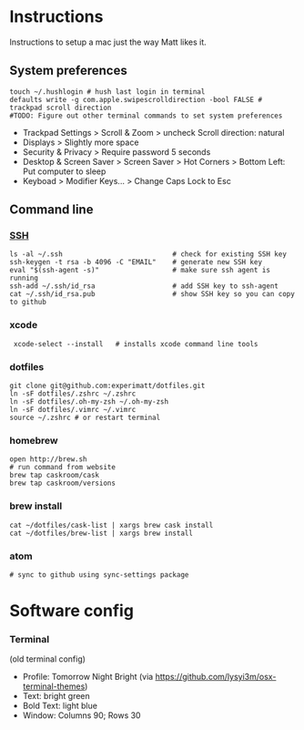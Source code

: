 # Instructions

   Instructions to setup a mac just the way Matt likes it.

## System preferences
```
touch ~/.hushlogin # hush last login in terminal
defaults write -g com.apple.swipescrolldirection -bool FALSE # trackpad scroll direction
#TODO: Figure out other terminal commands to set system preferences
```

 * Trackpad Settings > Scroll & Zoom > uncheck Scroll direction: natural
 * Displays > Slightly more space
 * Security & Privacy > Require password 5 seconds
 * Desktop & Screen Saver > Screen Saver > Hot Corners > Bottom Left: Put computer to sleep
 * Keyboad > Modifier Keys... > Change Caps Lock to Esc

## Command line

### [SSH](https://help.github.com/articles/generating-a-new-ssh-key-and-adding-it-to-the-ssh-agent/)
  ```
ls -al ~/.ssh                           # check for existing SSH key
ssh-keygen -t rsa -b 4096 -C "EMAIL"    # generate new SSH key
eval "$(ssh-agent -s)"                  # make sure ssh agent is running
ssh-add ~/.ssh/id_rsa                   # add SSH key to ssh-agent
cat ~/.ssh/id_rsa.pub                   # show SSH key so you can copy to github
  ```

### xcode
```
 xcode-select --install   # installs xcode command line tools
```

### dotfiles
```
git clone git@github.com:experimatt/dotfiles.git
ln -sF dotfiles/.zshrc ~/.zshrc
ln -sF dotfiles/.oh-my-zsh ~/.oh-my-zsh
ln -sF dotfiles/.vimrc ~/.vimrc
source ~/.zshrc # or restart terminal
```

### homebrew
```
open http://brew.sh
# run command from website
brew tap caskroom/cask
brew tap caskroom/versions
```

### brew install
```
cat ~/dotfiles/cask-list | xargs brew cask install
cat ~/dotfiles/brew-list | xargs brew install
```

### atom
 ```
 # sync to github using sync-settings package

 ```

# Software config

### Terminal
(old terminal config)
 * Profile: Tomorrow Night Bright (via https://github.com/lysyi3m/osx-terminal-themes)
  * Text: bright green
  * Bold Text: light blue
 * Window: Columns 90; Rows 30

